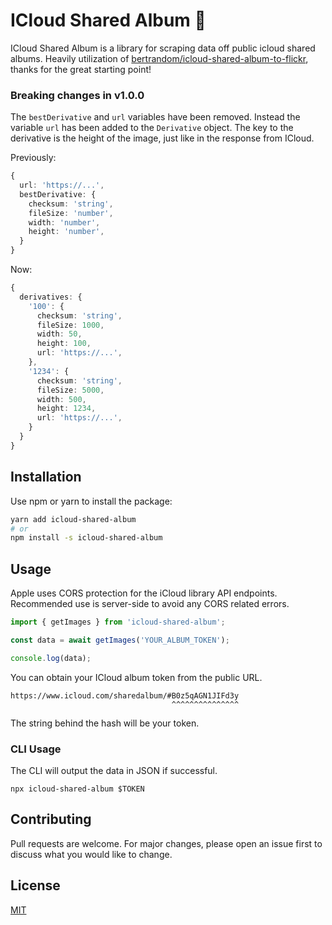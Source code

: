 # ICloud Shared Album 📸

ICloud Shared Album is a library for scraping data off public icloud shared albums. Heavily utilization of [bertrandom/icloud-shared-album-to-flickr](https://github.com/bertrandom/icloud-shared-album-to-flickr), thanks for the great starting point!

### Breaking changes in v1.0.0

The `bestDerivative` and `url` variables have been removed. Instead the variable `url` has been added to the `Derivative` object. The key to the derivative is the height of the image, just like in the response from ICloud.

Previously:

```typescript
{
  url: 'https://...',
  bestDerivative: {
    checksum: 'string',
    fileSize: 'number',
    width: 'number',
    height: 'number',
  }
}
```

Now:

```typescript
{
  derivatives: {
    '100': {
      checksum: 'string',
      fileSize: 1000,
      width: 50,
      height: 100,
      url: 'https://...',
    },
    '1234': {
      checksum: 'string',
      fileSize: 5000,
      width: 500,
      height: 1234,
      url: 'https://...',
    }
  }
}
```

## Installation

Use npm or yarn to install the package:

```bash
yarn add icloud-shared-album
# or
npm install -s icloud-shared-album
```

## Usage

Apple uses CORS protection for the iCloud library API endpoints. Recommended use is server-side to avoid any CORS related errors.

```js
import { getImages } from 'icloud-shared-album';

const data = await getImages('YOUR_ALBUM_TOKEN');

console.log(data);
```

You can obtain your ICloud album token from the public URL.

```
https://www.icloud.com/sharedalbum/#B0z5qAGN1JIFd3y
                                    ^^^^^^^^^^^^^^^
```

The string behind the hash will be your token.

### CLI Usage

The CLI will output the data in JSON if successful.

```
npx icloud-shared-album $TOKEN
```

## Contributing

Pull requests are welcome. For major changes, please open an issue first to discuss what you would like to change.

## License

[MIT](https://choosealicense.com/licenses/mit/)
